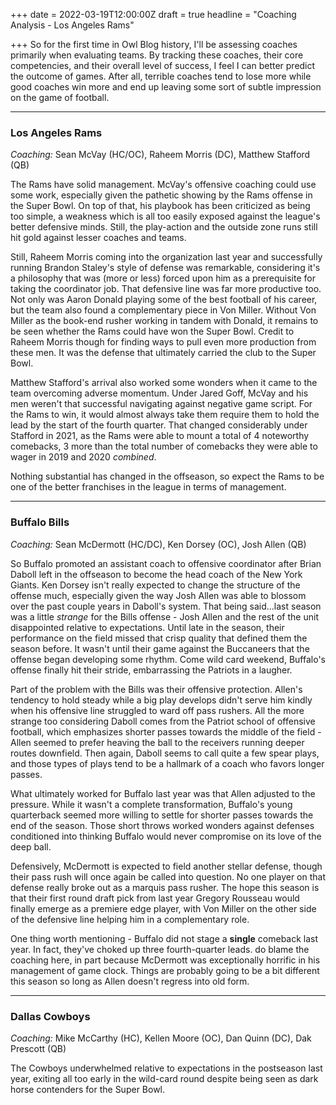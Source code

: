 +++
date = 2022-03-19T12:00:00Z
draft = true
headline = "Coaching Analysis - Los Angeles Rams"

+++
So for the first time in Owl Blog history, I'll be assessing coaches primarily when evaluating teams. By tracking these coaches, their core competencies, and their overall level of success, I feel I can better predict the outcome of games. After all, terrible coaches tend to lose more while good coaches win more and end up leaving some sort of subtle impression on the game of football.

***

### Los Angeles Rams

_Coaching:_ Sean McVay (HC/OC), Raheem Morris (DC), Matthew Stafford (QB)

The Rams have solid management. McVay's offensive coaching could use some work, especially given the pathetic showing by the Rams offense in the Super Bowl. On top of that, his playbook has been criticized as being too simple, a weakness which is all too easily exposed against the league's better defensive minds. Still, the play-action and the outside zone runs still hit gold against lesser coaches and teams.

Still, Raheem Morris coming into the organization last year and successfully running Brandon Staley's style of defense was remarkable, considering it's a philosophy that was (more or less) forced upon him as a prerequisite for taking the coordinator job. That defensive line was far more productive too. Not only was Aaron Donald playing some of the best football of his career, but the team also found a complementary piece in Von Miller. Without Von Miller as the book-end rusher working in tandem with Donald, it remains to be seen whether the Rams could have won the Super Bowl. Credit to Raheem Morris though for finding ways to pull even more production from these men. It was the defense that ultimately carried the club to the Super Bowl.

Matthew Stafford's arrival also worked some wonders when it came to the team overcoming adverse momentum. Under Jared Goff, McVay and his men weren't that successful navigating against negative game script. For the Rams to win, it would almost always take them require them to hold the lead by the start of the fourth quarter. That changed considerably under Stafford in 2021, as the Rams were able to mount a total of 4 noteworthy comebacks, 3 more than the total number of comebacks they were able to wager in 2019 and 2020 _combined_.

Nothing substantial has changed in the offseason, so expect the Rams to be one of the better franchises in the league in terms of management.  

***

### Buffalo Bills

_Coaching:_ Sean McDermott (HC/DC), Ken Dorsey (OC), Josh Allen (QB)

So Buffalo promoted an assistant coach to offensive coordinator after Brian Daboll left in the offseason to become the head coach of the New York Giants. Ken Dorsey isn't really expected to change the structure of the offense much, especially given the way Josh Allen was able to blossom over the past couple years in Daboll's system. That being said...last season was a little _strange_ for the Bills offense - Josh Allen and the rest of the unit  disappointed relative to expectations. Until late in the season, their performance on the field missed that crisp quality that defined them the season before. It wasn't until their game against the Buccaneers that the offense began developing some rhythm. Come wild card weekend, Buffalo's offense finally hit their stride, embarrassing the Patriots in a laugher.

Part of the problem with the Bills was their offensive protection. Allen's tendency to hold steady while a big play develops didn't serve him kindly when his offensive line struggled to ward off pass rushers. All the more strange too considering Daboll comes from the Patriot school of offensive football, which emphasizes shorter passes towards the middle of the field - Allen seemed to prefer heaving the ball to the receivers running deeper routes downfield. Then again, Daboll seems to call quite a few spear plays, and those types of plays tend to be a hallmark of a coach who favors longer passes.

What ultimately worked for Buffalo last year was that Allen adjusted to the pressure. While it wasn't a complete transformation, Buffalo's young quarterback seemed more willing to settle for shorter passes towards the end of the season. Those short throws worked wonders against defenses conditioned into thinking Buffalo would never compromise on its love of the deep ball.

Defensively, McDermott is expected to field another stellar defense, though their pass rush will once again be called into question. No one player on that defense really broke out as a marquis pass rusher. The hope this season is that their first round draft pick from last year Gregory Rousseau would finally emerge as a premiere edge player, with Von Miller on the other side of the defensive line helping him in a complementary role.

One thing worth mentioning - Buffalo did not stage a **single** comeback last year. In fact, they've choked up three fourth-quarter leads. do blame the coaching here, in part because McDermott was exceptionally horrific in his management of game clock. Things are probably going to be a bit different this season so long as Allen doesn't regress into old form.

***

### Dallas Cowboys

_Coaching:_ Mike McCarthy (HC), Kellen Moore (OC), Dan Quinn (DC), Dak Prescott (QB)

The Cowboys underwhelmed relative to expectations in the postseason last year, exiting all too early in the wild-card round despite being seen as dark horse contenders for the Super Bowl.